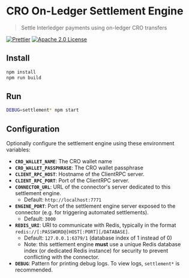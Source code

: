 <!--
//! adapted from https://github.com/interledgerjs/settlement-xrp (XRP On-Ledger Settlement Engine)
//! Copyright Copyright (c) 2019 Interledger Team (licensed under the Apache License, Version 2.0)
//! Modifications Copyright (c) 2018 - 2019, Foris Limited (licensed under the Apache License, Version 2.0)
-->
# CRO On-Ledger Settlement Engine

> Settle Interledger payments using on-ledger CRO transfers

[![Prettier](https://img.shields.io/badge/code_style-prettier-brightgreen.svg?style=flat-square)](https://prettier.io/)
[![Apache 2.0 License](https://img.shields.io/github/license/interledgerjs/settlement-CRO.svg?style=flat-square)](https://github.com/interledgerjs/settlement-CRO/blob/master/LICENSE)

## Install

```bash
npm install
npm run build
```

## Run

```bash
DEBUG=settlement* npm start
```

## Configuration

Optionally configure the settlement engine using these environment variables:

- **`CRO_WALLET_NAME`**: The CRO wallet name
- **`CRO_WALLET_PASSPHRASE`**: The CRO wallet passphrase
- **`CLIENT_RPC_HOST`**: Hostname of the ClientRPC server.
- **`CLIENT_RPC_PORT`**: Port of the ClientRPC server.
- **`CONNECTOR_URL`**: URL of the connector's server dedicated to this settlement engine.
  - Default: `http://localhost:7771`
- **`ENGINE_PORT`**: Port of the settlement engine server exposed to the connector (e.g. for triggering automated settlements).
  - Default: `3000`
- **`REDIS_URI`**: URI to communicate with Redis, typically in the format `redis://[:PASSWORD@]HOST[:PORT][/DATABASE]`.
  - Default: `127.0.0.1:6379/1` (database index of 1 instead of 0)
  - Note: this settlement engine **must** use a unique Redis database index (or dedicated Redis instance) for security to prevent conflicting with the connector.
- **`DEBUG`**: Pattern for printing debug logs. To view logs, `settlement*` is recommended.
